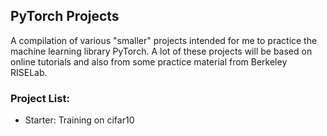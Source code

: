 ## PyTorch Projects
A compilation of various "smaller" projects intended for me to practice the machine learning library PyTorch. A lot of these projects will be based on online tutorials and also from some practice material from Berkeley RISELab. 
### Project List:
- Starter: Training on cifar10
